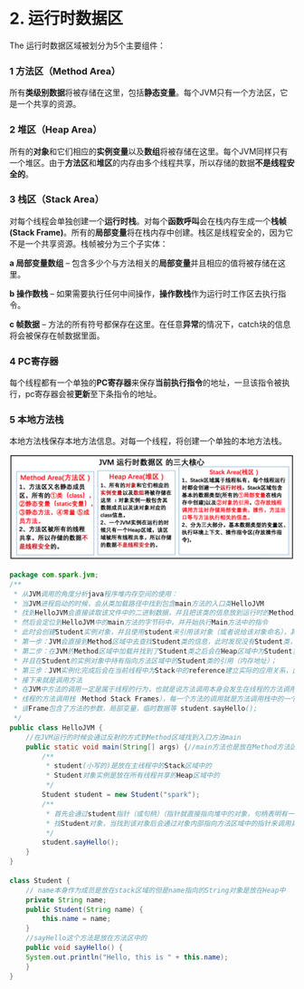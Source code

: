 # 2. 运行时数据区

The 运行时数据区域被划分为5个主要组件：

### **1 方法区（Method Area）**

所有**类级别数据**将被存储在这里，包括**静态变量**。每个JVM只有一个方法区，它是一个共享的资源。

### **2 堆区（Heap Area）**

所有的**对象**和它们相应的**实例变量**以及**数组**将被存储在这里。每个JVM同样只有一个堆区。由于**方法区**和**堆区**的内存由多个线程共享，所以存储的数据**不是线程安全的**。

### **3 栈区（Stack Area）**

对每个线程会单独创建一个**运行时栈**。对每个**函数呼叫**会在栈内存生成一个**栈帧\(Stack Frame\)**。所有的**局部变量**将在栈内存中创建。栈区是线程安全的，因为它不是一个共享资源。栈帧被分为三个子实体：

**a 局部变量数组** – 包含多少个与方法相关的**局部变量**并且相应的值将被存储在这里。

**b 操作数栈** – 如果需要执行任何中间操作，**操作数栈**作为运行时工作区去执行指令。

**c 帧数据** – 方法的所有符号都保存在这里。在任意**异常**的情况下，catch块的信息将会被保存在帧数据里面。

### **4 PC寄存器**

每个线程都有一个单独的**PC寄存器**来保存**当前执行指令**的地址，一旦该指令被执行，pc寄存器会被**更新**至下条指令的地址。

### **5 本地方法栈**

本地方法栈保存本地方法信息。对每一个线程，将创建一个单独的本地方法栈。

![&#x8FD0;&#x884C;&#x65F6;&#x6570;&#x636E;&#x533A;](../../.gitbook/assets/image%20%28157%29.png)

```java
package com.spark.jvm;
/**
 * 从JVM调用的角度分析java程序堆内存空间的使用：
 * 当JVM进程启动的时候，会从类加载路径中找到包含main方法的入口类HelloJVM
 * 找到HelloJVM会直接读取该文件中的二进制数据，并且把该类的信息放到运行时的Method内存区域中。
 * 然后会定位到HelloJVM中的main方法的字节码中，并开始执行Main方法中的指令
 * 此时会创建Student实例对象，并且使用student来引用该对象（或者说给该对象命名），其内幕如下：
 * 第一步：JVM会直接到Method区域中去查找Student类的信息，此时发现没有Student类，就通过类加载器加载该Student类文件；
 * 第二步：在JVM的Method区域中加载并找到了Student类之后会在Heap区域中为Student实例对象分配内存，
 * 并且在Student的实例对象中持有指向方法区域中的Student类的引用（内存地址）；
 * 第三步：JVM实例化完成后会在当前线程中为Stack中的reference建立实际的应用关系，此时会赋值给student
 * 接下来就是调用方法
 * 在JVM中方法的调用一定是属于线程的行为，也就是说方法调用本身会发生在线程的方法调用栈：
 * 线程的方法调用栈（Method Stack Frames），每一个方法的调用就是方法调用栈中的一个Frame，
 * 该Frame包含了方法的参数，局部变量，临时数据等 student.sayHello();
 */
public class HelloJVM {
	//在JVM运行的时候会通过反射的方式到Method区域找到入口方法main
	public static void main(String[] args) {//main方法也是放在Method方法区域中的
		/**
		 * student(小写的)是放在主线程中的Stack区域中的
		 * Student对象实例是放在所有线程共享的Heap区域中的
		 */
		Student student = new Student("spark");
		/**
		 * 首先会通过student指针（或句柄）（指针就直接指向堆中的对象，句柄表明有一个中间的,student指向句柄，句柄指向对象）
		 * 找Student对象，当找到该对象后会通过对象内部指向方法区域中的指针来调用具体的方法去执行任务
		 */
		student.sayHello();
	}
}
 
class Student {
	// name本身作为成员是放在stack区域的但是name指向的String对象是放在Heap中
	private String name;
	public Student(String name) {
		this.name = name;
	}
	//sayHello这个方法是放在方法区中的
	public void sayHello() {
	System.out.println("Hello, this is " + this.name);
	}
}
```


